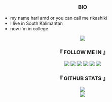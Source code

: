 <h3 align="center">BIO</h3>

* my name hari amd or you can call me rikashiki
* I live in South Kalimantan
* now i'm in college


<p align="center">
  <img src="https://readme-typing-svg.herokuapp.com?size=20&width=350&lines=Thanks+for+visiting+me"/>
  


</p>
<h3 align="center">『 FOLLOW ME IN 』</h3>

<p align="center">
  <a href="https://www.instagram.com/@rks_1542"><img src="https://img.shields.io/badge/Instagram-E4405F?style=for-the-badge&logo=instagram&logoColor=white"/></a>
  <a href="https://wa.me/+6287820032793"><img src="https://img.shields.io/badge/WhatsApp-25D366?style=for-the-badge&logo=whatsapp&logoColor=white" /></a>
  <a href="https://www.facebook.com/hari.amd.1"><img src="https://img.shields.io/badge/Facebook-%234267B2.svg?&style=for-the-badge&logo=facebook&logoColor=white" /></a>
  <a href="https://t.me/@RIKASHIKI"><img src="https://img.shields.io/badge/Telegram-%230088cc.svg?&style=for-the-badge&logo=telegram&logoColor=white" /></a>
  <a href="https://discord.gg/mq9BvQPxCk"><img src="https://img.shields.io/badge/Discord-5865F2?style=for-the-badge&logo=discord&logoColor=white" /></a>
  <a href="https://youtube.com/channel/UCuBF841jyS1sPOF2NveOoJg"><img src="https://img.shields.io/badge/Youtube-RIKASHIKI-red?style=for-the-badge&logo=YouTube&logoColor=red" /></a>
</p>
    
 <h3 align="center">『 GITHUB STATS 』</h3>

<p align="center">
  <a href="https://github.com/RIKASHIKI"><img src="https://github-readme-stats.vercel.app/api/top-langs/?username=RIKASHIKI&theme=tokyonight&layout=compact"></a><br>
  <a href="https://github.com/RIKASHIKI"><img src="https://github-readme-stats.vercel.app/api?username=RIKASHIKI&show_icons=true&theme=tokyonight"></a>
</p> 
